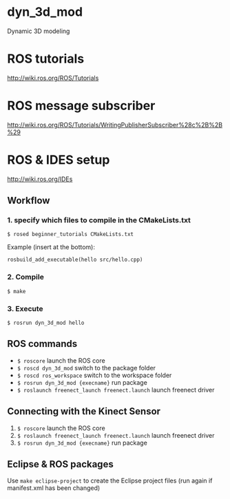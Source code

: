 # dyn_3d_mod
Dynamic 3D modeling


# ROS tutorials
http://wiki.ros.org/ROS/Tutorials

# ROS message subscriber
http://wiki.ros.org/ROS/Tutorials/WritingPublisherSubscriber%28c%2B%2B%29

# ROS & IDES setup
http://wiki.ros.org/IDEs

## Workflow

### 1. specify which files to compile in the CMakeLists.txt
``$ rosed beginner_tutorials CMakeLists.txt ``

> 
Example (insert at the bottom):
```
rosbuild_add_executable(hello src/hello.cpp)
```

### 2. Compile

``$ make``

### 3. Execute
``$ rosrun dyn_3d_mod hello``


## ROS commands

- ``$ roscore`` launch the ROS core
- ``$ roscd dyn_3d_mod`` switch to the package folder
- ``$ roscd ros_workspace`` switch to the workspace folder
- ``$ rosrun dyn_3d_mod {execname}`` run package
- ``$ roslaunch freenect_launch freenect.launch`` launch freenect driver

## Connecting with the Kinect Sensor
1. ``$ roscore`` launch the ROS core
2. ``$ roslaunch freenect_launch freenect.launch`` launch freenect driver
3. ``$ rosrun dyn_3d_mod {execname}`` run package


## Eclipse & ROS packages
Use ``make eclipse-project`` to create the Eclipse project files (run again if manifest.xml has been changed)

